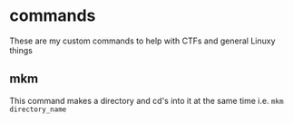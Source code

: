 # commands
These are my custom commands to help with CTFs and general Linuxy things

## mkm
This command makes a directory and cd's into it at the same time i.e.
`mkm directory_name`
